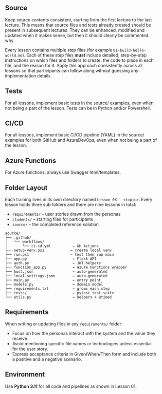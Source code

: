 ## Source

Keep source contents consistent, starting from the first lecture to the last lecture. This means that source files and tests already created should be present in subsequent lectures. They can be enhanced, modified and updated when it makes sense, but then it should clearly be commented why.

Every lesson contains multiple step files (for example `01-build-hello-world.md`).
Each of these step files **must** include detailed, step-by-step instructions on
which files and folders to create, the code to place in each file, and the
reason for it. Apply this approach consistently across all lessons so that
participants can follow along without guessing any implementation details.


## Tests

For all lessons, implement basic tests in the source/ examples, even when not being a part of the lesson. Tests can be in Python and/or Powershell.

## CI/CD

For all lessons, implement basic CI/CD pipeline (YAML) in the source/ examples for both GitHub and AzureDevOps, even when not being a part of the lesson.

## Azure Functions

For Azure functions, always use Swagger html/templates.

## Folder Layout

Each training lives in its own directory named `Lesson 0X - <topic>`.
Every lesson holds three sub‑folders and there are nine lessons in total:
- `requirements/` – user stories drawn from the personas
- `students/` – starting files for participants
- `source/` – the completed reference solution



```
source/
├── .github/
│   └── workflows/
│       └── ci-cd.yml          ← GH Actions
├── setup-venv.ps1            ← create local venv
├── run.ps1                   ← test then run main
├── app.py                     ← Flask API
├── auth.py                    ← JWT helpers
├── function_app.py            ← Azure Functions wrapper
├── host.json                  ← auto‑generated
├── local.settings.json        ← auto‑generated
├── main.py                    ← entry point
├── models.py                  ← domain model
├── requirements.txt           ← grows each step
├── tests/                     ← pytest test‑suite
└── utils.py                   ← helpers + @timed
```

## Requirements

When writing or updating files in any `requirements/` folder:
- Focus on how the personas interact with the system and the value they receive.
- Avoid mentioning specific file names or technologies unless essential for the user story.
- Express acceptance criteria in Given/When/Then form and include both a positive and a negative scenario.

## Environment

Use **Python 3.11** for all code and pipelines as shown in Lesson 01.
